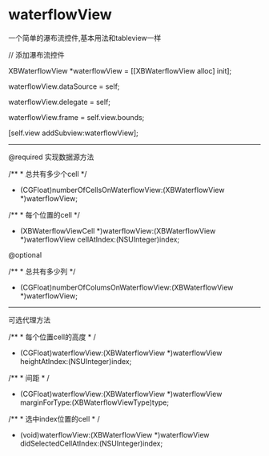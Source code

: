 # waterflowView
一个简单的瀑布流控件,基本用法和tableview一样

// 添加瀑布流控件

XBWaterflowView *waterflowView = [[XBWaterflowView alloc] init];

waterflowView.dataSource = self;

waterflowView.delegate = self;

waterflowView.frame = self.view.bounds;

[self.view addSubview:waterflowView];

---
    
@required 实现数据源方法

/** *  总共有多少个cell */
 
- (CGFloat)numberOfCellsOnWaterflowView:(XBWaterflowView *)waterflowView;

/** *  每个位置的cell */
 
- (XBWaterflowViewCell *)waterflowView:(XBWaterflowView *)waterflowView cellAtIndex:(NSUInteger)index;

@optional

/** *  总共有多少列 */

- (CGFloat)numberOfColumsOnWaterflowView:(XBWaterflowView *)waterflowView;
 
---

可选代理方法

/** *  每个位置cell的高度 * /

- (CGFloat)waterflowView:(XBWaterflowView *)waterflowView heightAtIndex:(NSUInteger)index;
 
/** *  间距 * /

- (CGFloat)waterflowView:(XBWaterflowView *)waterflowView marginForType:(XBWaterflowViewType)type;

/** *  选中index位置的cell * /

- (void)waterflowView:(XBWaterflowView *)waterflowView didSelectedCellAtIndex:(NSUInteger)index;
